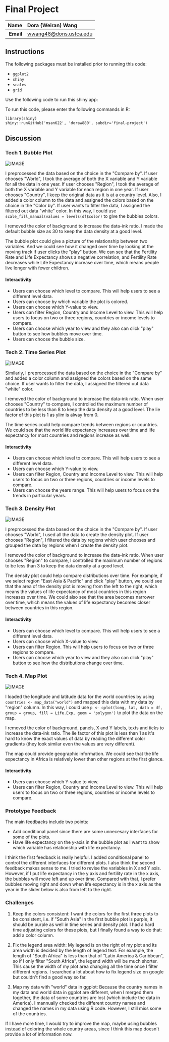 Final Project
==============================

| **Name**  | Dora (Weiran) Wang  |
|----------:|:-------------|
| **Email** | wwang48@dons.usfca.edu |

## Instructions ##

The following packages must be installed prior to running this code:

- `ggplot2`
- `shiny`
- `scales`
- `grid`

Use the following code to run this shiny app:

To run this code, please enter the following commands in R:

```
library(shiny)
shiny::runGitHub('msan622', 'doraw880', subdir='final-project')
```

## Discussion ##

### Tech 1. Bubble Plot ###

![IMAGE](BubblePlot.png)

I preprocessed the data based on the choice in the "Compare by". If user chooses "World", I took the average of both the X variable and Y variable for all the data in one year. If user chooses "Region", I took the average of both the X variable and Y variable for each region in one year. If user chooses "Country", I keep the original data as it is at a country level. Also, I added a color column to the data and assigned the colors based on the choice in the "Color by". If user wants to filter the data, I assigned the filtered out data "white" color. In this way, I could use `scale_fill_manual(values = levels(df$color)` to give the bubbles colors.

I removed the color of background to increase the data-ink ratio. I made the default bubble size as 30 to keep the data density at a good level.

The bubble plot could give a picture of the relationship between two variables. And we could see how it changed over time by looking at the moving track if user clicks the "play" button. We can see that the Fertility Rate and Life Expectancy shows a negative correlation, and Fertility Rate decreases while Life Expectancy increase over time, which means people live longer with fewer children.

#### Interactivity ####
- Users can choose which level to compare. This will help users to see a different level data.
- Users can choose by which variable the plot is colored.
- Users can choose which Y-value to view.
- Users can filter Region, Country and Income Level to view. This will help users to focus on two or three regions, countries or income levels to compare.
- Users can choose which year to view and they also can click "play" button to see how bubbles move over time.
- Users can choose the bubble size.

### Tech 2. Time Series Plot ###

![IMAGE](TimeSeries.png)

Similarly, I preprocessed the data based on the choice in the "Compare by" and added a color column and assigned the colors based on the same choice. If user wants to filter the data, I assigned the filtered out data "white" color.

I removed the color of background to increase the data-ink ratio. When user chooses "Country" to compare, I controlled the maximum number of countries to be less than 8 to keep the data density at a good level. The lie factor of this plot is 1 as ylim is alway from 0.

The time series could help compare trends between regions or countries. We could see that the world life expectancy increases over time and life expectancy for most countries and regions increase as well.

#### Interactivity ####
- Users can choose which level to compare. This will help users to see a different level data.
- Users can choose which Y-value to view.
- Users can filter Region, Country and Income Level to view. This will help users to focus on two or three regions, countries or income levels to compare.
- Users can choose the years range. This will help users to focus on the trends in particular years.

### Tech 3. Density Plot ###

![IMAGE](Distribution.png)

I preprocessed the data based on the choice in the "Compare by". If user chooses "World", I used all the data to create the density plot. If user chooses "Region", I filtered the data by regions which user chooses and grouped the data by regions when I create the density plot.

I removed the color of background to increase the data-ink ratio. When user chooses "Region" to compare, I controlled the maximum number of regions to be less than 3 to keep the data density at a good level.

The density plot could help compare distributions over time. For example, if we select region "East Asia & Pacific" and click "play" button, we could see that the area of the density plot is moving from the left to the right, which means the values of life expectancy of most countries in this region increases over time. We could also see that the area becomes narrower over time, which means the values of life expectancy becomes closer between countries in this region.

#### Interactivity ####
- Users can choose which level to compare. This will help users to see a different level data.
- Users can choose which X-value to view.
- Users can filter Region. This will help users to focus on two or three regions to compare.
- Users can choose which year to view and they also can click "play" button to see how the distributions change over time.

### Tech 4. Map Plot ###

![IMAGE](Map.png)

I loaded the longitude and latitude data for the world countries by using `countries <- map_data("world")` and mapped this data with my data by "region" column. In this way, I could use `p <- qplot(long, lat, data = df, group = group, fill = Life.Exp, geom = 'polygon')` to plot the data on the map.

I removed the color of background, panels, X and Y labels, texts and ticks to increase the data-ink ratio. The lie factor of this plot is less than 1 as it's hard to know the exact values of data by reading the different color gradients (they look similar even the values are very different).

The map could provide geographic information. We could see that the life expectancy in Africa is relatively lower than other regions at the first glance.

#### Interactivity ####
- Users can choose which Y-value to view.
- Users can filter Region, Country and Income Level to view. This will help users to focus on two or three regions, countries or income levels to compare.

### Prototype Feedback ###

The main feedbacks include two points:
- Add conditional panel since there are some unnecesary interfaces for some of the plots.
- Have life expectancy on the y-axis in the bubble plot as I want to show which variable has relationship with life expectancy.  

I think the first feedback is really helpful. I added conditional panel to control the different interfaces for different plots. I also think the second feedback makes sense to me. I tried to revise the variables in X and Y axis. However, if I put life expectancy in the y axis and fertility rate in the x axis, the bubbles will move left and up over time. Compared with that, I prefer bubbles moving right and down when life expectancy is in the x axis as the year in the slider below is also from left to the right.

### Challenges ###

1. Keep the colors consistent: I want the colors for the first three plots to be consistent, i.e. if "South Asia" in the first bubble plot is purple, it should be purple as well in time series and density plot. I had a hard time adjusting colors for these plots, but I finally found a way to do that: add a color column.

2. Fix the legend area width: My legend is on the right of my plot and its area width is decided by the length of legend text. For example, the length of "South Africa" is less than that of "Latin America & Caribbean", so if I only filter "South Africa", the legend width will be much shorter. This cause the width of my plot area changing all the time once I filter different regions. I searched a lot about how to fix legend size on google but couldn't find a good way so far.

3. Map my data with "world" data in ggplot: Because the country names in my data and world data in ggplot are different, when I merged them together, the data of some countries are lost (which include the data in America). I mannually checked the different country names and changed the names in my data using R code. However, I still miss some of the countries.

If I have more time, I would try to improve the map, maybe using bubbles instead of coloring the whole country areas, since I think this map doesn't provide a lot of information now. 